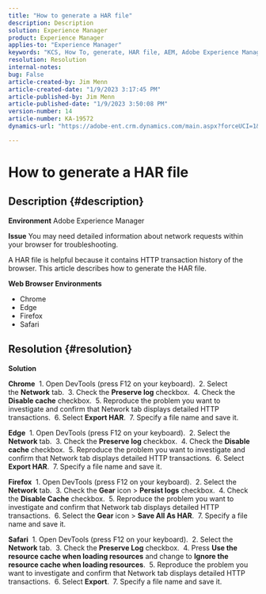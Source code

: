 ```yaml
---
title: "How to generate a HAR file"
description: Description
solution: Experience Manager
product: Experience Manager
applies-to: "Experience Manager"
keywords: "KCS, How To, generate, HAR file, AEM, Adobe Experience Manager, web browser, Safari, Firefox, Edge, Chrome"
resolution: Resolution
internal-notes: 
bug: False
article-created-by: Jim Menn
article-created-date: "1/9/2023 3:17:45 PM"
article-published-by: Jim Menn
article-published-date: "1/9/2023 3:50:08 PM"
version-number: 14
article-number: KA-19572
dynamics-url: "https://adobe-ent.crm.dynamics.com/main.aspx?forceUCI=1&pagetype=entityrecord&etn=knowledgearticle&id=36919cc3-3090-ed11-aad1-6045bd0067ea"

---
```

# How to generate a HAR file

## Description {#description}


<b>Environment</b>
 Adobe Experience Manager

<b>Issue</b>
 You may need detailed information about network requests within your browser for troubleshooting.

A HAR file is helpful because it contains HTTP transaction history of the browser. This article describes how to generate the HAR file.

<b>Web Browser Environments</b>

- Chrome
- Edge
- Firefox
- Safari



## Resolution {#resolution}


<b>Solution</b>

<b>Chrome</b>
 1. Open DevTools (press F12 on your keyboard).
 2. Select the <b>Network</b> tab.
 3. Check the <b>Preserve log</b> checkbox.
 4. Check the <b>Disable cache</b> checkbox.
 5. Reproduce the problem you want to investigate and confirm that Network tab displays detailed HTTP transactions.
 6. Select <b>Export HAR</b>.
 7. Specify a file name and save it.

<b>Edge</b>
 1. Open DevTools (press F12 on your keyboard).
 2. Select the <b>Network</b> tab.
 3. Check the <b>Preserve log</b> checkbox.
 4. Check the <b>Disable cache</b> checkbox.
 5. Reproduce the problem you want to investigate and confirm that Network tab displays detailed HTTP transactions.
 6. Select <b>Export HAR</b>.
 7. Specify a file name and save it.

<b>Firefox</b>
 1. Open DevTools (press F12 on your keyboard).
 2. Select the <b>Network</b> tab.
 3. Check the <b>Gear</b> icon &gt; <b>Persist logs</b> checkbox.
 4. Check the <b>Disable Cache</b> checkbox.
 5. Reproduce the problem you want to investigate and confirm that Network tab displays detailed HTTP transactions.
 6. Select the <b>Gear</b> icon &gt; <b>Save All As HAR</b>.
 7. Specify a file name and save it.

<b>Safari</b>
 1. Open DevTools (press F12 on your keyboard).
 2. Select the <b>Network</b> tab.
 3. Check the <b>Preserve Log</b> checkbox.
 4. Press <b>Use the resource cache when loading resources</b> and change to <b>Ignore the resource cache when loading resources</b>.
 5. Reproduce the problem you want to investigate and confirm that Network tab displays detailed HTTP transactions.
 6. Select <b>Export</b>.
 7. Specify a file name and save it.
